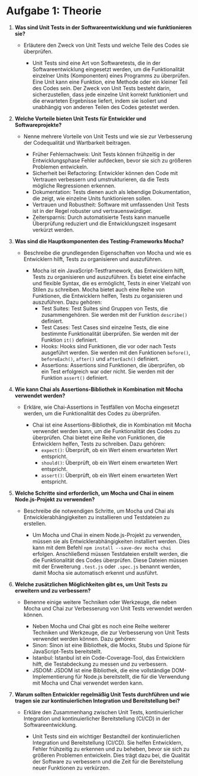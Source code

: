 # Aufgabe 1: Theorie

1. **Was sind Unit Tests in der Softwareentwicklung und wie funktionieren sie?**
   - Erläutere den Zweck von Unit Tests und welche Teile des Codes sie überprüfen.

      - Unit Tests sind eine Art von Softwaretests, die in der Softwareentwicklung eingesetzt werden, um die Funktionalität einzelner Units (Komponenten) eines Programms zu überprüfen. Eine Unit kann eine Funktion, eine Methode oder ein kleiner Teil des Codes sein. Der Zweck von Unit Tests besteht darin, sicherzustellen, dass jede einzelne Unit korrekt funktioniert und die erwarteten Ergebnisse liefert, indem sie isoliert und unabhängig von anderen Teilen des Codes getestet werden.

2. **Welche Vorteile bieten Unit Tests für Entwickler und Softwareprojekte?**
   - Nenne mehrere Vorteile von Unit Tests und wie sie zur Verbesserung der Codequalität und Wartbarkeit beitragen.

      - Früher Fehlernachweis: Unit Tests können frühzeitig in der Entwicklungsphase Fehler aufdecken, bevor sie sich zu größeren Problemen entwickeln.
      - Sicherheit bei Refactoring: Entwickler können den Code mit Vertrauen verbessern und umstrukturieren, da die Tests mögliche Regressionen erkennen.
      - Dokumentation: Tests dienen auch als lebendige Dokumentation, die zeigt, wie einzelne Units funktionieren sollen.
      - Vertrauen und Robustheit: Software mit umfassenden Unit Tests ist in der Regel robuster und vertrauenswürdiger.
      - Zeitersparnis: Durch automatisierte Tests kann manuelle Überprüfung reduziert und die Entwicklungszeit insgesamt verkürzt werden.

3. **Was sind die Hauptkomponenten des Testing-Frameworks Mocha?**
   - Beschreibe die grundlegenden Eigenschaften von Mocha und wie es Entwicklern hilft, Tests zu organisieren und auszuführen.

      - Mocha ist ein JavaScript-Testframework, das Entwicklern hilft, Tests zu organisieren und auszuführen. Es bietet eine einfache und flexible Syntax, die es ermöglicht, Tests in einer Vielzahl von Stilen zu schreiben. Mocha bietet auch eine Reihe von Funktionen, die Entwicklern helfen, Tests zu organisieren und auszuführen. Dazu gehören: 
        - Test Suites: Test Suites sind Gruppen von Tests, die zusammengehören. Sie werden mit der Funktion `describe()` definiert.
        - Test Cases: Test Cases sind einzelne Tests, die eine bestimmte Funktionalität überprüfen. Sie werden mit der Funktion `it()` definiert.
        - Hooks: Hooks sind Funktionen, die vor oder nach Tests ausgeführt werden. Sie werden mit den Funktionen `before()`, `beforeEach()`, `after()` und `afterEach()` definiert.
        - Assertions: Assertions sind Funktionen, die überprüfen, ob ein Test erfolgreich war oder nicht. Sie werden mit der Funktion `assert()` definiert.

4. **Wie kann Chai als Assertions-Bibliothek in Kombination mit Mocha verwendet werden?**
   - Erkläre, wie Chai-Assertions in Testfällen von Mocha eingesetzt werden, um die Funktionalität des Codes zu überprüfen.

      - Chai ist eine Assertions-Bibliothek, die in Kombination mit Mocha verwendet werden kann, um die Funktionalität des Codes zu überprüfen. Chai bietet eine Reihe von Funktionen, die Entwicklern helfen, Tests zu schreiben. Dazu gehören:
        - `expect()`: Überprüft, ob ein Wert einem erwarteten Wert entspricht.
        - `should()`: Überprüft, ob ein Wert einem erwarteten Wert entspricht.
        - `assert()`: Überprüft, ob ein Wert einem erwarteten Wert entspricht.

5. **Welche Schritte sind erforderlich, um Mocha und Chai in einem Node.js-Projekt zu verwenden?**
   - Beschreibe die notwendigen Schritte, um Mocha und Chai als Entwicklerabhängigkeiten zu installieren und Testdateien zu erstellen.

      - Um Mocha und Chai in einem Node.js-Projekt zu verwenden, müssen sie als Entwicklerabhängigkeiten installiert werden. Dies kann mit dem Befehl `npm install --save-dev mocha chai` erfolgen. Anschließend müssen Testdateien erstellt werden, die die Funktionalität des Codes überprüfen. Diese Dateien müssen mit der Erweiterung `.test.js` oder `.spec.js` benannt werden, damit Mocha sie automatisch erkennt und ausführt.

6. **Welche zusätzlichen Möglichkeiten gibt es, um Unit Tests zu erweitern und zu verbessern?**
   - Benenne einige weitere Techniken oder Werkzeuge, die neben Mocha und Chai zur Verbesserung von Unit Tests verwendet werden können.

      - Neben Mocha und Chai gibt es noch eine Reihe weiterer Techniken und Werkzeuge, die zur Verbesserung von Unit Tests verwendet werden können. Dazu gehören:
      - Sinon: Sinon ist eine Bibliothek, die Mocks, Stubs und Spione für JavaScript-Tests bereitstellt.
      - Istanbul: Istanbul ist ein Code-Coverage-Tool, das Entwicklern hilft, die Testabdeckung zu messen und zu verbessern.
      - JSDOM: JSDOM ist eine Bibliothek, die eine vollständige DOM-Implementierung für Node.js bereitstellt, die für die Verwendung mit Mocha und Chai verwendet werden kann.

7. **Warum sollten Entwickler regelmäßig Unit Tests durchführen und wie tragen sie zur kontinuierlichen Integration und Bereitstellung bei?**
    - Erkläre den Zusammenhang zwischen Unit Tests, kontinuierlicher Integration und kontinuierlicher Bereitstellung (CI/CD) in der Softwareentwicklung.

      - Unit Tests sind ein wichtiger Bestandteil der kontinuierlichen Integration und Bereitstellung (CI/CD). Sie helfen Entwicklern, Fehler frühzeitig zu erkennen und zu beheben, bevor sie sich zu größeren Problemen entwickeln. Dies trägt dazu bei, die Qualität der Software zu verbessern und die Zeit für die Bereitstellung neuer Funktionen zu verkürzen.

